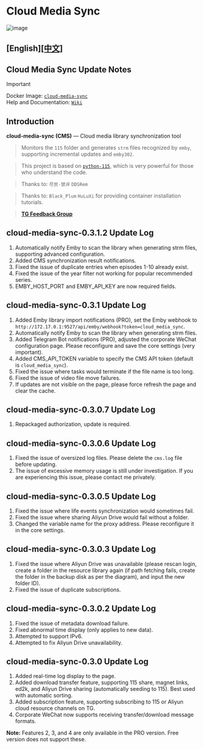 # Cloud Media Sync

![image](https://github.com/user-attachments/assets/2fa36cdc-398b-4d0c-bdef-6001ad20d189)

## [English][[中文]](README.md)

## Cloud Media Sync Update Notes
> [!IMPORTANT]  
> Docker Image: [`cloud-media-sync`](https://hub.docker.com/r/imaliang/cloud-media-sync)  
> Help and Documentation: [`Wiki`](https://github.com/guyue2005/CMSHelp/wiki)

## Introduction
**cloud-media-sync (CMS)** — Cloud media library synchronization tool

> Monitors the `115` folder and generates `strm` files recognized by `emby`, supporting incremental updates and `emby302`.

> This project is based on [`python-115`](https://github.com/ChenyangGao/web-mount-packs), which is very powerful for those who understand the code.

> Thanks to: `尽贫·禁评` `DDSRem`

> Thanks to: `Black_Plum` `HuLuXi` for providing container installation tutorials.

> [**TG Feedback Group**](https://t.me/+v08KwCO7jH0xNjZl)

## cloud-media-sync-0.3.1.2 Update Log
1. Automatically notify Emby to scan the library when generating strm files, supporting advanced configuration.
2. Added CMS synchronization result notifications.
3. Fixed the issue of duplicate entries when episodes 1-10 already exist.
4. Fixed the issue of the year filter not working for popular recommended series.
5. EMBY_HOST_PORT and EMBY_API_KEY are now required fields.

## cloud-media-sync-0.3.1 Update Log
1. Added Emby library import notifications (PRO), set the Emby webhook to `http://172.17.0.1:9527/api/emby/webhook?token=cloud_media_sync`.
2. Automatically notify Emby to scan the library when generating strm files.
3. Added Telegram Bot notifications (PRO), adjusted the corporate WeChat configuration page. Please reconfigure and save the core settings (very important).
4. Added CMS_API_TOKEN variable to specify the CMS API token (default is `cloud_media_sync`).
5. Fixed the issue where tasks would terminate if the file name is too long.
6. Fixed the issue of video file move failures.
7. If updates are not visible on the page, please force refresh the page and clear the cache.

## cloud-media-sync-0.3.0.7 Update Log
1. Repackaged authorization, update is required.

## cloud-media-sync-0.3.0.6 Update Log
1. Fixed the issue of oversized log files. Please delete the `cms.log` file before updating.
2. The issue of excessive memory usage is still under investigation. If you are experiencing this issue, please contact me privately.

## cloud-media-sync-0.3.0.5 Update Log
1. Fixed the issue where life events synchronization would sometimes fail.
2. Fixed the issue where sharing Aliyun Drive would fail without a folder.
3. Changed the variable name for the proxy address. Please reconfigure it in the core settings.

## cloud-media-sync-0.3.0.3 Update Log
1. Fixed the issue where Aliyun Drive was unavailable (please rescan login, create a folder in the resource library again (if path fetching fails, create the folder in the backup disk as per the diagram), and input the new folder ID).
2. Fixed the issue of duplicate subscriptions.

## cloud-media-sync-0.3.0.2 Update Log
1. Fixed the issue of metadata download failure.
2. Fixed abnormal time display (only applies to new data).
3. Attempted to support IPv6.
4. Attempted to fix Aliyun Drive unavailability.

## cloud-media-sync-0.3.0 Update Log
1. Added real-time log display to the page.
2. Added download transfer feature, supporting 115 share, magnet links, ed2k, and Aliyun Drive sharing (automatically seeding to 115). Best used with automatic sorting.
3. Added subscription feature, supporting subscribing to 115 or Aliyun cloud resource channels on TG.
4. Corporate WeChat now supports receiving transfer/download message formats.

**Note:** Features 2, 3, and 4 are only available in the PRO version. Free version does not support these.
